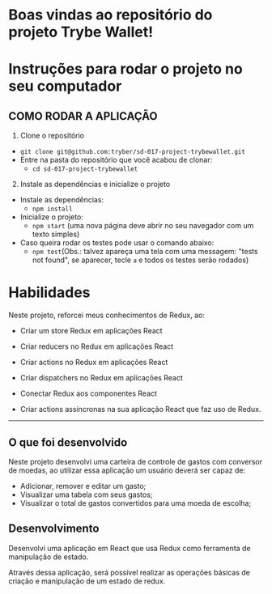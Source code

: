 # Boas vindas ao repositório do projeto Trybe Wallet!

# Instruções para rodar o projeto no seu computador

## COMO RODAR A APLICAÇÃO

1. Clone o repositório
  * `git clone git@github.com:tryber/sd-017-project-trybewallet.git`
  * Entre na pasta do repositório que você acabou de clonar:
    * `cd sd-017-project-trybewallet`
 
2. Instale as dependências e inicialize o projeto
  * Instale as dependências:
    * `npm install`
  * Inicialize o projeto:
    * `npm start` (uma nova página deve abrir no seu navegador com um texto simples)
  * Caso queira rodar os testes pode usar o comando abaixo:
    * `npm test`(Obs.: talvez apareça uma tela com uma messagem: "tests not found", se aparecer, tecle `a` e todos os testes serão rodados)

# Habilidades
Neste projeto, reforcei meus conhecimentos de Redux, ao:

  * Criar um store Redux em aplicações React

  * Criar reducers no Redux em aplicações React

  * Criar actions no Redux em aplicações React

  * Criar dispatchers no Redux em aplicações React

  * Conectar Redux aos componentes React

  * Criar actions assíncronas na sua aplicação React que faz uso de Redux.

---

## O que foi desenvolvido

Neste projeto desenvolvi uma carteira de controle de gastos com conversor de moedas, ao utilizar essa aplicação um usuário deverá ser capaz de:
  - Adicionar, remover e editar um gasto;
  - Visualizar uma tabela com seus gastos;
  - Visualizar o total de gastos convertidos para uma moeda de escolha;

## Desenvolvimento

Desenvolvi uma aplicação em React que usa Redux como ferramenta de manipulação de estado.

Através dessa aplicação, será possível realizar as operações básicas de criação e manipulação de um estado de redux.
